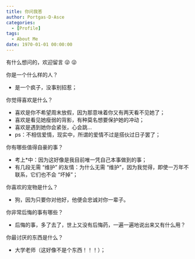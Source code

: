 ```yaml
---
title: 你问我答
author: Portgas·D·Asce
categories:
  - [Profile]
tags:
  - About Me
date: 1970-01-01 00:00:00
---
```

有什么想问的，欢迎留言 &#x1f61c; &#x1f61c;
<!--more-->

你是一个什么样的人？
- 是一个疯子，没事别招惹；

你觉得喜欢是什么？
- 喜欢是你不希望周末放假，因为那意味着你又有两天看不见她了；
- 喜欢是看见她瘦弱的背影，有种莫名想要保护她的冲动；
- 喜欢是遇到她你会紧张，心会跳...
- ps：不相信爱情，现实中，所谓的爱情不过是搭伙过日子罢了；

你有哪些值得自豪的事？
- 考上*中：因为这好像是我目前唯一凭自己本事做到的事；
- 有几段无需 “维护” 的友情：为什么无需 “维护”，因为我觉得，即使一万年不联系，它们也不会 “坏掉”；

你喜欢的宠物是什么？
- 狗，因为只要你对他好，他便会忠诚对你一辈子。

你非常后悔的事有哪些？
- 后悔的事，多了去了，世上又没有后悔药，一遍一遍地说出来又有什么用？

你最讨厌的东西是什么？
- 大学老师（这好像不是个东西！！！）；